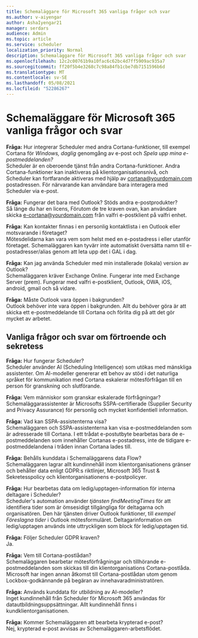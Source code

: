```yaml
---
title: Schemaläggare för Microsoft 365 vanliga frågor och svar
ms.author: v-aiyengar
author: AshaIyengar21
manager: serdars
audience: Admin
ms.topic: article
ms.service: scheduler
localization_priority: Normal
description: Schemaläggare för Microsoft 365 vanliga frågor och svar
ms.openlocfilehash: 12c2c00761b9a10fac6c62bc4d7ff5909ac935a7
ms.sourcegitcommit: ff20f5b4e3268c7c98a84fb1cbe7db7151596b6d
ms.translationtype: MT
ms.contentlocale: sv-SE
ms.lasthandoff: 05/08/2021
ms.locfileid: "52286267"
---
```

# <a name="scheduler-for-microsoft-365-faqs"></a>Schemaläggare för Microsoft 365 vanliga frågor och svar

**Fråga:** Hur integrerar Scheduler med andra Cortana-funktioner, till exempel Cortana för *Windows,* *daglig* genomgång av e-post och *Spela upp mina e-postmeddelanden?*</br>
Scheduler är en oberoende tjänst från andra Cortana-funktioner. Andra Cortana-funktioner kan inaktiveras på klientorganisationsnivå, och Scheduler kan fortfarande aktiveras med hjälp av cortana@yourdomain.com postadressen. För närvarande kan användare bara interagera med Scheduler via e-post.

**Fråga:** Fungerar det bara med Outlook? Stöds andra e-postprodukter?</br>
Så länge du har en licens, Förutom de tre kraven ovan, kan användare skicka e-cortana@yourdomain.com från valfri e-postklient på valfri enhet.

**Fråga:** Kan kontakter finnas i en personlig kontaktlista i en Outlook eller motsvarande i företaget?</br>
Mötesdelidarna kan vara vem som helst med en e-postadress i eller utanför företaget. Schemaläggaren kan tyvärr inte automatiskt översätta namn till e-postadresser/alias genom att leta upp det i GAL i dag.

**Fråga:** Kan jag använda Scheduler med min installerade (lokala) version av Outlook?</br>
Schemaläggaren kräver Exchange Online. Fungerar inte med Exchange Server (prem). Fungerar med valfri e-postklient, Outlook, OWA, iOS, android, gmail och så vidare.

**Fråga:** Måste Outlook vara öppen i bakgrunden?</br>
Outlook behöver inte vara öppen i bakgrunden. Allt du behöver göra är att skicka ett e-postmeddelande till Cortana och förlita dig på att det gör mycket av arbetet.

## <a name="frequently-asked-trust-and-privacy-questions"></a>Vanliga frågor och svar om förtroende och sekretess

**Fråga:** Hur fungerar Scheduler?</br>
Scheduler använder AI (Scheduling Intelligence) som utökas med mänskliga assistenter. Om AI-modeller genererar ett behov av stöd i det naturliga språket för kommunikation med Cortana eskalerar mötesförfrågan till en person för granskning och slutförande.

**Fråga:** Vem människor som granskar eskalerade förfrågningar? </br>
Schemaläggarassistenter är Microsofts SSPA-certifierade (Supplier Security and Privacy Assurance) för personlig och mycket konfidentiell information. 

**Fråga:** Vad kan SSPA-assistenterna visa?</br>
Schemaläggaren och SSPA-assistenterna kan visa e-postmeddelanden som är adresserade till Cortana. I ett trådat e-postutbyte bearbetas bara de e-postmeddelanden som innehåller Cortanas e-postadress, inte de tidigare e-postmeddelandena i tråden innan Cortana lades till.   

**Fråga:** Behålls kunddata i Schemaläggarens data Flow? </br>
Schemaläggaren lagrar allt kundinnehåll inom klientorganisationens gränser och behåller data enligt GDPR:s riktlinjer, Microsoft 365 Trust & Sekretesspolicy och klientorganisationens e-postpolicyer.

**Fråga:** Hur bearbetas data om ledig/upptagen-information för interna deltagare i Scheduler? </br>
Scheduler's automation använder *tjänsten findMeetingTimes* för att identifiera tider som är ömsesidigt tillgängliga för deltagarna och organisatören. Den här tjänsten driver Outlook funktioner, till *exempel Föreslagna tider* i Outlook mötesformuläret. Deltagarinformation om ledig/upptagen används inte uttryckligen som block för ledig/upptagen tid. 

**Fråga:** Följer Scheduler GDPR kraven? </br>
Ja.

**Fråga:** Vem till Cortana-postlådan? </br>
Schemaläggaren bearbetar mötesförfrågningar och tillhörande e-postmeddelanden som skickas till din klientorganisations Cortana-postlåda. Microsoft har ingen annan åtkomst till Cortana-postlådan utom genom Lockbox-godkännande på begäran av innehavaradministratören.  

**Fråga:** Används kunddata för utbildning av AI-modeller?</br>
Inget kundinnehåll från Scheduler för Microsoft 365 användas för datautbildningsuppsättningar. Allt kundinnehåll finns i kundklientorganisationen.  

**Fråga:** Kommer Schemaläggaren att bearbeta krypterad e-post?</br>
Nej, krypterad e-post avvisas av Schemaläggaren-arbetsflödet. 




